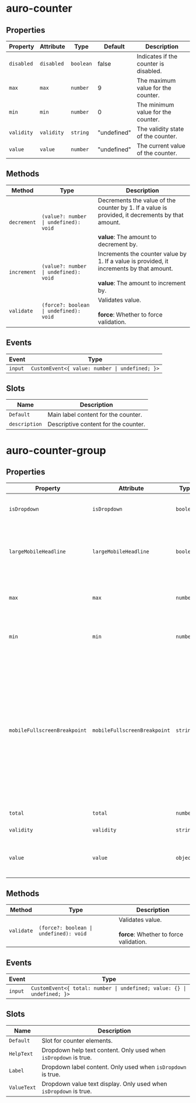 # auro-counter

## Properties

| Property   | Attribute  | Type      | Default     | Description                           |
|------------|------------|-----------|-------------|---------------------------------------|
| `disabled` | `disabled` | `boolean` | false       | Indicates if the counter is disabled. |
| `max`      | `max`      | `number`  | 9           | The maximum value for the counter.    |
| `min`      | `min`      | `number`  | 0           | The minimum value for the counter.    |
| `validity` | `validity` | `string`  | "undefined" | The validity state of the counter.    |
| `value`    | `value`    | `number`  | "undefined" | The current value of the counter.     |

## Methods

| Method      | Type                                   | Description                                      |
|-------------|----------------------------------------|--------------------------------------------------|
| `decrement` | `(value?: number \| undefined): void`  | Decrements the value of the counter by 1. If a value is provided, it decrements by that amount.<br /><br />**value**: The amount to decrement by. |
| `increment` | `(value?: number \| undefined): void`  | Increments the counter value by 1. If a value is provided, it increments by that amount.<br /><br />**value**: The amount to increment by. |
| `validate`  | `(force?: boolean \| undefined): void` | Validates value.<br /><br />**force**: Whether to force validation. |

## Events

| Event   | Type                                           |
|---------|------------------------------------------------|
| `input` | `CustomEvent<{ value: number \| undefined; }>` |

## Slots

| Name          | Description                          |
|---------------|--------------------------------------|
| `Default`     | Main label content for the counter.  |
| `description` | Descriptive content for the counter. |


# auro-counter-group

## Properties

| Property                     | Attribute                    | Type      | Default     | Description                                      |
|------------------------------|------------------------------|-----------|-------------|--------------------------------------------------|
| `isDropdown`                 | `isDropdown`                 | `boolean` | false       | Indicates if the counter group is displayed as a dropdown. |
| `largeMobileHeadline`        | `largeMobileHeadline`        | `boolean` |             | If declared, make mobileHeadline in HeadingDisplay.<br />Otherwise, Heading 600 |
| `max`                        | `max`                        | `number`  | "undefined" | The maximum value allowed for the whole group of counters. |
| `min`                        | `min`                        | `number`  | "undefined" | The minimum value allowed for the whole group of counters. |
| `mobileFullscreenBreakpoint` | `mobileFullscreenBreakpoint` | `string`  | "sm"        | Defines the screen size breakpoint (`lg`, `md`, `sm`, or `xs`) at which the dropdown switches to fullscreen mode on mobile.<br />When expanded, the dropdown will automatically display in fullscreen mode if the screen size is equal to or smaller than the selected breakpoint. |
| `total`                      | `total`                      | `number`  | "undefined" | The total value of the counters.                 |
| `validity`                   | `validity`                   | `string`  | "undefined" | Reflects the validity state.                     |
| `value`                      | `value`                      | `object`  | "undefined" | The current individual values of the nested counters. |

## Methods

| Method     | Type                                   | Description                                      |
|------------|----------------------------------------|--------------------------------------------------|
| `validate` | `(force?: boolean \| undefined): void` | Validates value.<br /><br />**force**: Whether to force validation. |

## Events

| Event   | Type                                             |
|---------|--------------------------------------------------|
| `input` | `CustomEvent<{ total: number \| undefined; value: {} \| undefined; }>` |

## Slots

| Name        | Description                                      |
|-------------|--------------------------------------------------|
| `Default`   | Slot for counter elements.                       |
| `HelpText`  | Dropdown help text content. Only used when `isDropdown` is true. |
| `Label`     | Dropdown label content. Only used when `isDropdown` is true. |
| `ValueText` | Dropdown value text display. Only used when `isDropdown` is true. |
